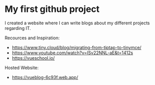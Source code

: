 # My first github project

I created a website where I can write blogs about my different projects regarding IT.

Recources and Inspiration: 
  - https://www.tiny.cloud/blog/migrating-from-tiptap-to-tinymce/
  - https://www.youtube.com/watch?v=ISv22NNL-aE&t=1412s
  - https://vueschool.io/

Hosted Website:
  - https://vueblog-6c93f.web.app/


